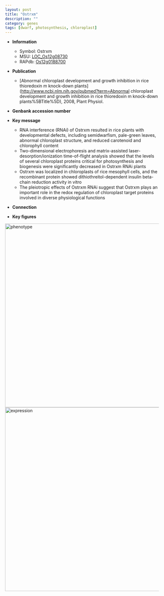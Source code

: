 ```yaml
---
layout: post
title: "Ostrxm"
description: ""
category: genes
tags: [dwarf, photosynthesis, chloroplast]
---
```


* **Information**  
    + Symbol: Ostrxm  
    + MSU: [LOC_Os12g08730](http://rice.plantbiology.msu.edu/cgi-bin/ORF_infopage.cgi?orf=LOC_Os12g08730)  
    + RAPdb: [Os12g0188700](http://rapdb.dna.affrc.go.jp/viewer/gbrowse_details/irgsp1?name=Os12g0188700)  

* **Publication**  
    + [Abnormal chloroplast development and growth inhibition in rice thioredoxin m knock-down plants](http://www.ncbi.nlm.nih.gov/pubmed?term=Abnormal chloroplast development and growth inhibition in rice thioredoxin m knock-down plants%5BTitle%5D), 2008, Plant Physiol.

* **Genbank accession number**  

* **Key message**  
    + RNA interference (RNAi) of Ostrxm resulted in rice plants with developmental defects, including semidwarfism, pale-green leaves, abnormal chloroplast structure, and reduced carotenoid and chlorophyll content
    + Two-dimensional electrophoresis and matrix-assisted laser-desorption/ionization time-of-flight analysis showed that the levels of several chloroplast proteins critical for photosynthesis and biogenesis were significantly decreased in Ostrxm RNAi plants
    + Ostrxm was localized in chloroplasts of rice mesophyll cells, and the recombinant protein showed dithiothreitol-dependent insulin beta-chain reduction activity in vitro
    + The pleiotropic effects of Ostrxm RNAi suggest that Ostrxm plays an important role in the redox regulation of chloroplast target proteins involved in diverse physiological functions

* **Connection**  

* **Key figures**  
<img src="https://funricegenes.github.io/images/Ostrxm.pheno.png" alt="phenotype"  style="width: 600px;"/>

<img src="https://funricegenes.github.io/images/Ostrxm.exp.png" alt="expression"  style="width: 600px;"/>


